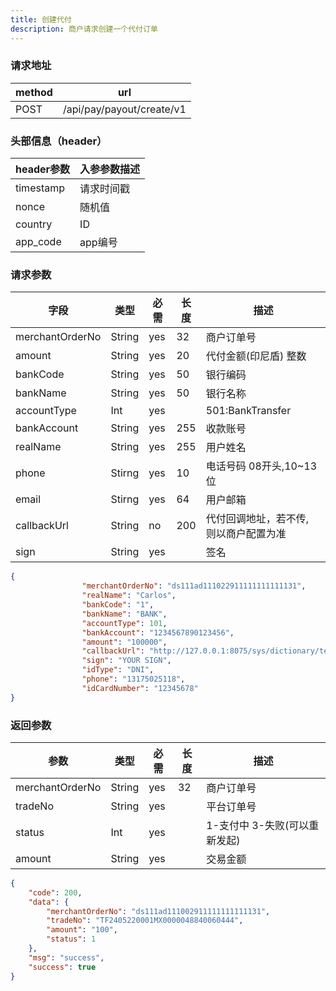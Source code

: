 ```yaml
---
title: 创建代付
description: 商户请求创建一个代付订单
---
```


### 请求地址

| method | url                       |
| ------ | ------------------------- |
| POST   | /api/pay/payout/create/v1 |

### 头部信息（header）

| header参数  | 入参参数描述 |
| --------- |--------|
| timestamp | 请求时间戳  |
| nonce     | 随机值    |
| country   | ID |
| app_code  | app编号  |

### 请求参数

| 字段              | 类型     | 必需  | 长度  | 描述                     |
| --------------- | ------ |-----| --- |------------------------|
| merchantOrderNo | String | yes | 32  | 商户订单号                  |
| amount          | String | yes | 20  | 代付金额(印尼盾) 整数           |
| bankCode        | String | yes | 50  | 银行编码                   |
| bankName        | String | yes  | 50  | 银行名称                   |
| accountType     | Int    | yes |     | 501:BankTransfer       |
| bankAccount     | String | yes | 255 | 收款账号                   |
| realName        | String | yes | 255 | 用户姓名                   |
| phone           | Stirng | yes | 10   | 电话号码 08开头,10~13位                  |
| email           | Stirng | yes  | 64   | 用户邮箱                            |
| callbackUrl     | String | no  | 200 | 代付回调地址，若不传, 则以商户配置为准   |
| sign            | String | yes |     | 签名                     |

```json
{
                "merchantOrderNo": "ds111ad111022911111111111131",
                "realName": "Carlos",
                "bankCode": "1",
                "bankName": "BANK",
                "accountType": 101,
                "bankAccount": "1234567890123456",
                "amount": "100000",
                "callbackUrl": "http://127.0.0.1:8075/sys/dictionary/test",
                "sign": "YOUR SIGN",
                "idType": "DNI",
                "phone": "13175025118",
                "idCardNumber": "12345678"
}
```

### 返回参数

| 参数              | 类型     | 必需  | 长度  | 描述                 |
| --------------- | ------ | --- | --- | ------------------ |
| merchantOrderNo | String | yes | 32  | 商户订单号              |
| tradeNo         | String | yes |     | 平台订单号              |
| status          | Int    | yes |     | 1-支付中 3-失败(可以重新发起) |
| amount          | String | yes |     | 交易金额               |

```json
{
    "code": 200,
    "data": {
        "merchantOrderNo": "ds111ad111002911111111111131",
        "tradeNo": "TF2405220001MX0000048840060444",
        "amount": "100",
        "status": 1
    },
    "msg": "success",
    "success": true
}
```
